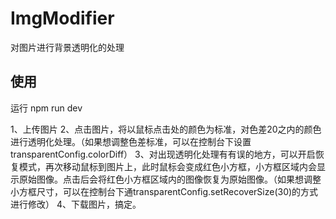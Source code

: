 # ImgModifier #

对图片进行背景透明化的处理

## 使用 ##

运行
    npm run dev

1、上传图片
2、点击图片，将以鼠标点击处的颜色为标准，对色差20之内的颜色进行透明化处理。（如果想调整色差标准，可以在控制台下设置transparentConfig.colorDiff）
3、对出现透明化处理有有误的地方，可以开启恢复模式，再次移动鼠标到图片上，此时鼠标会变成红色小方框，小方框区域内会显示原始图像。点击后会将红色小方框区域内的图像恢复为原始图像。（如果想调整小方框尺寸，可以在控制台下通transparentConfig.setRecoverSize(30)的方式进行修改）
4、下载图片，搞定。
